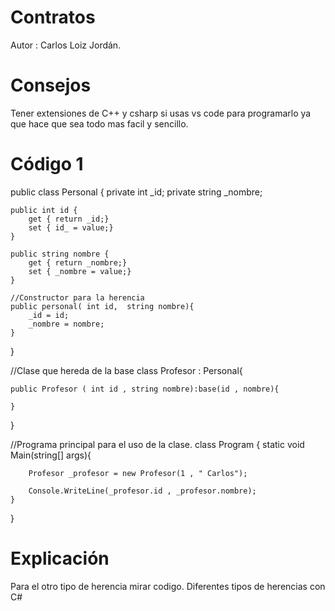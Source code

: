 # Contratos

Autor : Carlos Loiz Jordán.

# Consejos

Tener extensiones de C++ y csharp si usas vs code para programarlo ya que hace que sea todo mas facil y sencillo.

# Código 1

public class Personal {
    private int _id;
    private string _nombre;

    public int id {
        get { return _id;}
        set { id_ = value;}
    }
    
    public string nombre {
        get { return _nombre;}
        set { _nombre = value;}
    }

    //Constructor para la herencia
    public personal( int id,  string nombre){
        _id = id;
        _nombre = nombre;
    }
}

//Clase que hereda de la base
class Profesor : Personal{

    public Profesor ( int id , string nombre):base(id , nombre){

    }
}

//Programa principal para el uso de la clase.
class Program {
    static void Main(string[] args){

        Profesor _profesor = new Profesor(1 , " Carlos");

        Console.WriteLine(_profesor.id , _profesor.nombre);
    }
}

# Explicación 
Para el otro tipo de herencia mirar codigo.
Diferentes tipos de herencias con C#